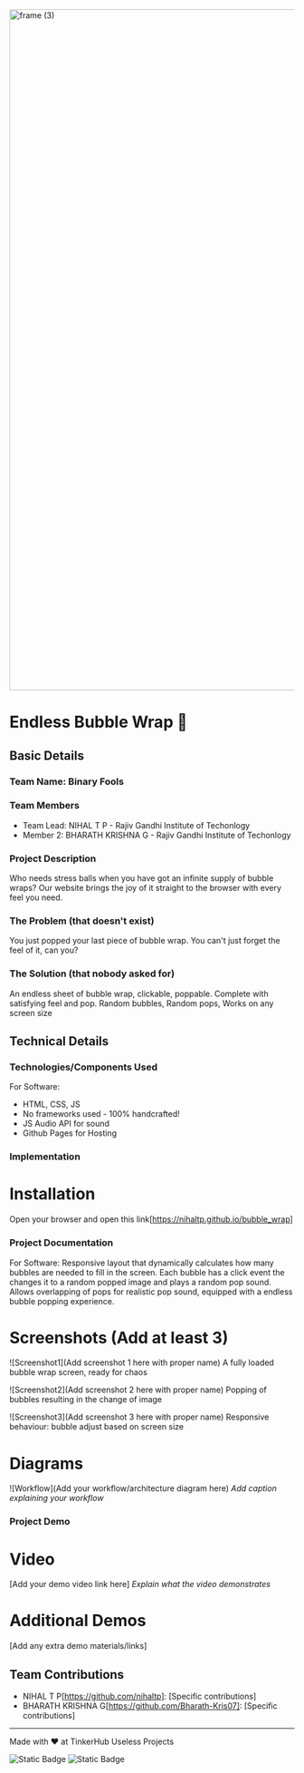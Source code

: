 <img width="3188" height="1202" alt="frame (3)" src="https://github.com/user-attachments/assets/517ad8e9-ad22-457d-9538-a9e62d137cd7" />


# Endless Bubble Wrap 🎯


## Basic Details
### Team Name: Binary Fools


### Team Members
- Team Lead: NIHAL T P - Rajiv Gandhi Institute of Techonlogy
- Member 2: BHARATH KRISHNA G - Rajiv Gandhi Institute of Techonlogy

### Project Description
Who needs stress balls when you have got an infinite supply of bubble wraps?
Our website brings the joy of it straight to the browser with every feel you need.

### The Problem (that doesn't exist)
You just popped your last piece of bubble wrap.
You can't just forget the feel of it, can you?

### The Solution (that nobody asked for)
An endless sheet of bubble wrap, clickable, poppable.
Complete with satisfying feel and pop.
Random bubbles, Random pops, Works on any screen size

## Technical Details
### Technologies/Components Used
For Software:
- HTML, CSS, JS
- No frameworks used - 100% handcrafted!
- JS Audio API for sound
- Github Pages for Hosting

### Implementation

# Installation
Open your browser and open this link[https://nihaltp.github.io/bubble_wrap]

### Project Documentation
For Software:
Responsive layout that dynamically calculates how many bubbles are needed to fill in the screen.
Each bubble has a click event the changes it to a random popped image and plays a random pop sound.
Allows overlapping of pops for realistic pop sound, equipped with a endless bubble popping experience.

# Screenshots (Add at least 3)
![Screenshot1](Add screenshot 1 here with proper name)
A fully loaded bubble wrap screen, ready for chaos

![Screenshot2](Add screenshot 2 here with proper name)
Popping of bubbles resulting in the change of image

![Screenshot3](Add screenshot 3 here with proper name)
Responsive behaviour: bubble adjust based on screen size

# Diagrams
![Workflow](Add your workflow/architecture diagram here)
*Add caption explaining your workflow*

### Project Demo
# Video
[Add your demo video link here]
*Explain what the video demonstrates*

# Additional Demos
[Add any extra demo materials/links]

## Team Contributions
- NIHAL T P[https://github.com/nihaltp]: [Specific contributions]
- BHARATH KRISHNA G[https://github.com/Bharath-Kris07]: [Specific contributions]

---
Made with ❤️ at TinkerHub Useless Projects 

![Static Badge](https://img.shields.io/badge/TinkerHub-24?color=%23000000&link=https%3A%2F%2Fwww.tinkerhub.org%2F)
![Static Badge](https://img.shields.io/badge/UselessProjects--25-25?link=https%3A%2F%2Fwww.tinkerhub.org%2Fevents%2FQ2Q1TQKX6Q%2FUseless%2520Projects)



